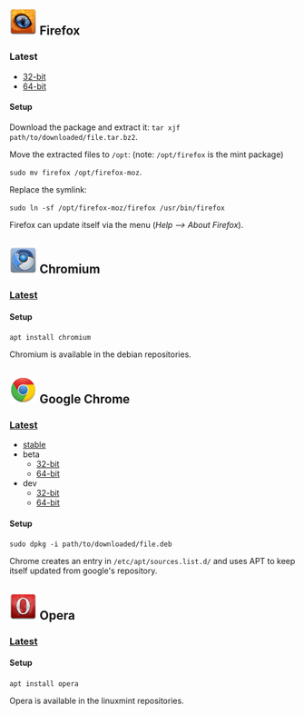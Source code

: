 ## ![Firefox][img-firefox] Firefox ##

### Latest ###
* [32-bit][firefox-x86-latest]
* [64-bit][firefox-amd64-latest]

#### Setup ####

Download the package and extract it: `tar xjf path/to/downloaded/file.tar.bz2`.

Move the extracted files to `/opt`:  (note: `/opt/firefox` is the mint package)

`sudo mv firefox /opt/firefox-moz`.

Replace the symlink:

`sudo ln -sf /opt/firefox-moz/firefox /usr/bin/firefox`

Firefox can update itself via the menu (_Help --> About Firefox_).

## ![Chromium][img-chromium] Chromium ##

### [Latest][chromium-pts] ###

#### Setup ####

`apt install chromium`

Chromium is available in the debian repositories.

## ![Google Chrome][img-chrome] Google Chrome ##

### [Latest][chrome-landing] ###

* [stable][chrome-stable]
* beta
    * [32-bit][chrome-x86-beta]
    * [64-bit][chrome-amd64-beta]
* dev
    * [32-bit][chrome-x86-dev]
    * [64-bit][chrome-amd64-dev]

#### Setup ####

`sudo dpkg -i path/to/downloaded/file.deb`

Chrome creates an entry in `/etc/apt/sources.list.d/` and uses APT to keep itself updated from google's repository.

## ![Opera][img-opera] Opera ##

### [Latest][opera-pts] ###

#### Setup ####

`apt install opera`

Opera is available in the linuxmint repositories.


[firefox-x86-latest]: ftp://ftp.mozilla.org/pub/mozilla.org/firefox/releases/latest/linux-i686/en-US/
[firefox-amd64-latest]: ftp://ftp.mozilla.org/pub/mozilla.org/firefox/releases/latest/linux-x86_64/en-US/
[chromium-pts]: http://packages.qa.debian.org/c/chromium-browser.html
[opera-pts]: http://packages.linuxmint.com/list.php?release=Debian
[chrome-landing]: http://dev.chromium.org/getting-involved/dev-channel 
[chrome-stable]: https://www.google.com/chrome?platform=linux
[chrome-x86-beta]: http://www.google.com/chrome/intl/en/eula_beta.html?dl=beta_i386_deb
[chrome-amd64-beta]: http://www.google.com/chrome/intl/en/eula_beta.html?dl=beta_amd64_deb
[chrome-x86-dev]: http://www.google.com/chrome/intl/en/eula_dev.html?dl=unstable_i386_deb
[chrome-amd64-dev]: http://www.google.com/chrome/intl/en/eula_dev.html?dl=unstable_amd64_deb

[img-firefox]: firefox.png "Mozilla Firefox"
[img-chrome]: google-chrome.png "Google Chrome"
[img-chromium]: chromium-browser.png "Chromium"
[img-opera]: opera.png "Opera"
